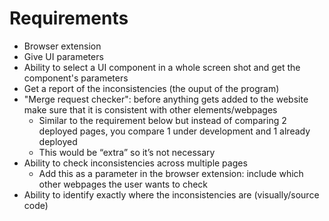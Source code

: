 # Requirements

- Browser extension
- Give UI parameters
- Ability to select a UI component in a whole screen shot and get the component's parameters
- Get a report of the inconsistencies (the ouput of the program)
- "Merge request checker": before anything gets added to the website make sure that it is consistent with other elements/webpages
  - Similar to the requirement below but instead of comparing 2 deployed pages, you compare 1 under development and 1 already deployed
  - This would be “extra” so it’s not necessary
- Ability to check inconsistencies across multiple pages
  - Add this as a parameter in the browser extension: include which other webpages the user wants to check
- Ability to identify exactly where the inconsistencies are (visually/source code)

